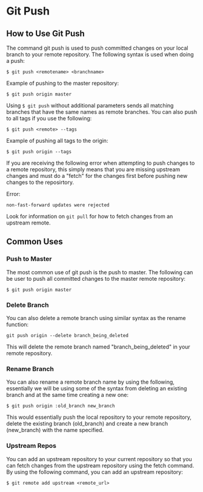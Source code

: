 # Git Push

## How to Use Git Push

The command git push is used to push committed changes on your local branch to your remote repository. The following syntax is used when doing a push:
```
$ git push <remotename> <branchname>
```

Example of pushing to the master repository:
```
$ git push origin master
```

Using `$ git push` without additional parameters sends all matching branches that have the same names as remote branches. You can also push to all tags if you use the following:
```
$ git push <remote> --tags
```

Example of pushing all tags to the origin:
```
$ git push origin --tags
```

If you are receiving the following error when attempting to push changes to a remote repository, this simply means that you are missing upstream changes and must do a "fetch" for the changes first before pushing new changes to the reposirtory.

Error:
```
non-fast-forward updates were rejected
```
Look for information on `git pull` for how to fetch changes from an upstream remote. 

## Common Uses

### Push to Master

The most common use of git push is the push to master. The following can be user to push all committed changes to the master remote repository: 
```
$ git push origin master
```

### Delete Branch

You can also delete a remote branch using similar syntax as the rename function:
```
git push origin --delete branch_being_deleted
```
This will delete the remote branch named "branch_being_deleted" in your remote repository.

### Rename Branch

You can also rename a remote branch name by using the following, essentially we will be using some of the syntax from deleting an existing branch and at the same time creating a new one:
```
$ git push origin :old_branch new_branch
```
This would essentially push the local repository to your remote repository, delete the existing branch (old_branch) and create a new branch (new_branch) with  the name specified.

### Upstream Repos

You can add an upstream repository to your current repository so that you can fetch changes from the upstream repository using the fetch command. By using the following command, you can add an upstream repository:
```
$ git remote add upstream <remote_url>
```
